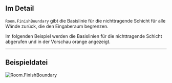 ## Im Detail
`Room.FinishBoundary` gibt die Basislinie für die nichttragende Schicht für alle Wände zurück, die den Eingaberaum begrenzen.

Im folgenden Beispiel werden die Basislinien für die nichttragende Schicht abgerufen und in der Vorschau orange angezeigt.
___
## Beispieldatei

![Room.FinishBoundary](./Revit.Elements.Room.FinishBoundary_img.jpg)
